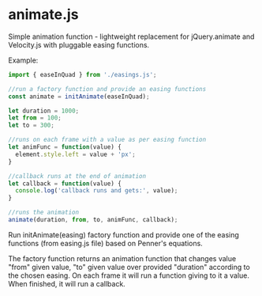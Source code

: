# animate.js
Simple animation function - lightweight replacement for jQuery.animate and Velocity.js with pluggable easing functions.

Example:

```javascript
import { easeInQuad } from './easings.js';

//run a factory function and provide an easing functions
const animate = initAnimate(easeInQuad);

let duration = 1000;
let from = 100;
let to = 300;

//runs on each frame with a value as per easing function
let animFunc = function(value) {
  element.style.left = value + 'px';
}

//callback runs at the end of animation
let callback = function(value) {
  console.log('callback runs and gets:', value);
}

//runs the animation
animate(duration, from, to, animFunc, callback);
```

Run initAnimate(easing) factory function and provide one of the easing functions (from easing.js file) based on Penner's equations.

The factory function returns an animation function that changes value "from" given value, "to" given value over provided "duration" according to the chosen easing. On each frame it will run a function giving to it a value. When finished, it will run a callback. 
